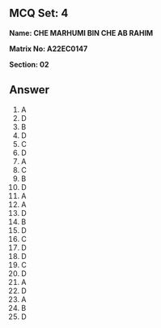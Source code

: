 ## MCQ Set: 4

**Name: CHE MARHUMI BIN CHE AB RAHIM**

**Matrix No: A22EC0147**

**Section: 02**

## Answer
1. A
2. D
3. B
4. D
5. C
6. D
7. A
8. C
9. B
10. D
11. A
12. A
13. D
14. B
15. D
16. C
17. D
18. D
19. C
20. D
21. A
22. D
23. A
24. B
25. D
